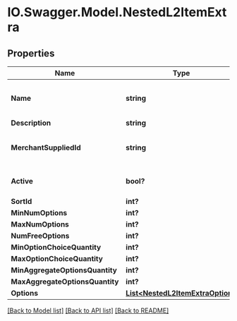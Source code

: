 # IO.Swagger.Model.NestedL2ItemExtra
## Properties

Name | Type | Description | Notes
------------ | ------------- | ------------- | -------------
**Name** | **string** | the given name of this instance | 
**Description** | **string** |  | [optional] 
**MerchantSuppliedId** | **string** | ID as it&#39;s stored in your system | [optional] 
**Active** | **bool?** |  | [optional] [default to true]
**SortId** | **int?** |  | [optional] 
**MinNumOptions** | **int?** |  | [optional] 
**MaxNumOptions** | **int?** |  | [optional] 
**NumFreeOptions** | **int?** |  | [optional] 
**MinOptionChoiceQuantity** | **int?** |  | [optional] 
**MaxOptionChoiceQuantity** | **int?** |  | [optional] 
**MinAggregateOptionsQuantity** | **int?** |  | [optional] 
**MaxAggregateOptionsQuantity** | **int?** |  | [optional] 
**Options** | [**List&lt;NestedL2ItemExtraOption&gt;**](NestedL2ItemExtraOption.md) |  | [optional] 

[[Back to Model list]](../README.md#documentation-for-models) [[Back to API list]](../README.md#documentation-for-api-endpoints) [[Back to README]](../README.md)

